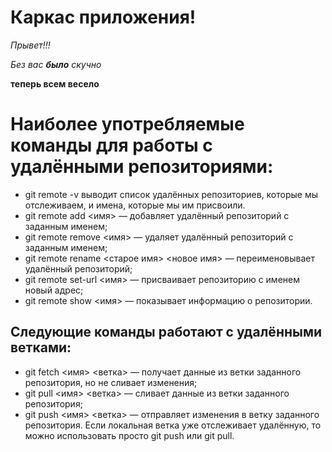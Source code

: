 # Каркас приложения!

_Прывет!!!_

*Без вас __было__ скучно*

__теперь всем весело__

# Наиболее употребляемые команды для работы с удалёнными репозиториями:

* git remote -v выводит список удалённых репозиториев, которые мы отслеживаем, и имена, которые мы им присвоили.
* git remote add <имя> — добавляет удалённый репозиторий с заданным именем;
* git remote remove <имя> — удаляет удалённый репозиторий с заданным именем;
* git remote rename <старое имя> <новое имя> — переименовывает удалённый репозиторий;
* git remote set-url <имя> — присваивает репозиторию с именем новый адрес;
* git remote show <имя> — показывает информацию о репозитории.
## Следующие команды работают с удалёнными ветками:

* git fetch <имя> <ветка> — получает данные из ветки заданного репозитория, но не сливает изменения;
* git pull <имя> <ветка> — сливает данные из ветки заданного репозитория;
* git push <имя> <ветка> — отправляет изменения в ветку заданного репозитория. Если локальная ветка уже отслеживает удалённую, то можно использовать просто git push или git pull.
